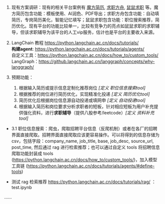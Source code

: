 1. 现有方案调研：现有的相关平台案例有 [魔方简历](https://magicv.art/zh), [求职方舟](https://www.qiuzhifangzhou.com/), [鼠鼠求职](https://www.shushuqiuzhi.com/) 等。魔方简历包含功能：模板使用、AI润色、PDF导出；求职方舟包含功能：自动填简历，专岗简历美化，智能记忆填写；鼠鼠求职包含功能：职位搜索推荐，简历优化。现有平台的功能比较单一，比较有竞争力的亮点如鼠鼠求职的求职辅导，但该求职辅导为该平台的人工vip服务，估计也是平台的主要收入来源。

2. LangChain 教程
    https://python.langchain.ac.cn/docs/tutorials/  
    **构建agent**: https://python.langchain.ac.cn/docs/tutorials/agents/  
    自定义工具：https://python.langchain.ac.cn/docs/how_to/custom_tools/  
    LangGraph：https://github.langchain.ac.cn/langgraph/concepts/why-langgraph/

3. 预期功能：
    1. 根据输入简历或提示信息定制化推荐岗位 *[定义 职位信息搜索tool]*
    1. 根据推荐的岗位进行简历优化，实现精准化投递 *[定义 简历优化tool]*
    1. 简历优化后根据岗位信息源自动投递或填网申 *[定义 自动投递tool]*
    1. 根据输入简历和岗位要求分析求职者的短板，针对相应短板为用户补充提供强化资料，进行**求职辅导**（提供八股参考/leetcode）*[定义 资料补充tool]*

- 3.1 职位信息搜索：爬虫，爬取招聘平台信息（反爬机制）或者在各厂的招聘界面直接爬取。招聘界面直接爬取应该更容易操作。可以将得到的信息存储为csv，包括字段：company_name, job_title, base, job_desc, source_url, post_time, 然后通过 rag 进行检索推荐；也可以通过自定义 tools 将招聘信息爬取功能封装成 tools (https://python.langchain.ac.cn/docs/how_to/custom_tools/)，加入模型工具链 (https://python.langchain.ac.cn/docs/tutorials/agents/#define-tools)

- 测试 rag 检索推荐 https://python.langchain.ac.cn/docs/tutorials/rag/ ： test.ipynb


......